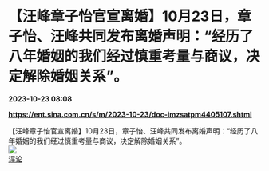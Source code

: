 # 【汪峰章子怡官宣离婚】10月23日，章子怡、汪峰共同发布离婚声明：“经历了八年婚姻的我们经过慎重考量与商议，决定解除婚姻关系”。

**2023-10-23 08:08**

**https://ent.sina.com.cn/s/m/2023-10-23/doc-imzsatpm4405107.shtml**

【汪峰章子怡官宣离婚】10月23日，章子怡、汪峰共同发布离婚声明：“经历了八年婚姻的我们经过慎重考量与商议，决定解除婚姻关系”。  
![](https://img3.chouti.com/CHOUTI_231023_2D0A6576CE9343F6B7B9EB8648ABEB90.jpg)  
[评论](https://m.chouti.com/link/40376855)